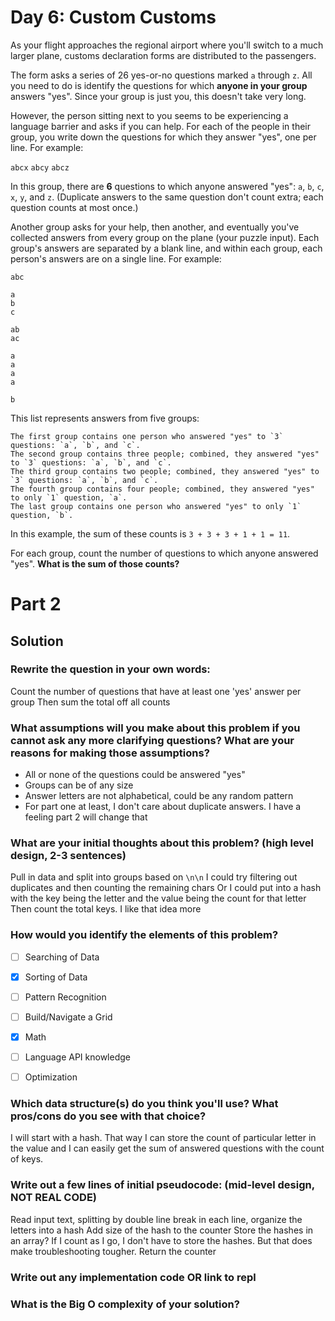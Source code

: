 # Day 6: Custom Customs

As your flight approaches the regional airport where you'll switch to a much larger plane, customs declaration forms are distributed to the passengers.

The form asks a series of 26 yes-or-no questions marked `a` through `z`. All you need to do is identify the questions for which **anyone in your group** answers "yes". Since your group is just you, this doesn't take very long.

However, the person sitting next to you seems to be experiencing a language barrier and asks if you can help. For each of the people in their group, you write down the questions for which they answer "yes", one per line. For example:

`abcx`
`abcy`
`abcz`

In this group, there are **6** questions to which anyone answered "yes": `a`, `b`, `c`, `x`, `y`, and `z`. (Duplicate answers to the same question don't count extra; each question counts at most once.)

Another group asks for your help, then another, and eventually you've collected answers from every group on the plane (your puzzle input). Each group's answers are separated by a blank line, and within each group, each person's answers are on a single line. For example:

```
abc

a
b
c

ab
ac

a
a
a
a

b
```

This list represents answers from five groups:

    The first group contains one person who answered "yes" to `3` questions: `a`, `b`, and `c`.
    The second group contains three people; combined, they answered "yes" to `3` questions: `a`, `b`, and `c`.
    The third group contains two people; combined, they answered "yes" to `3` questions: `a`, `b`, and `c`.
    The fourth group contains four people; combined, they answered "yes" to only `1` question, `a`.
    The last group contains one person who answered "yes" to only `1` question, `b`.

In this example, the sum of these counts is `3 + 3 + 3 + 1 + 1 = 11`.

For each group, count the number of questions to which anyone answered "yes". **What is the sum of those counts?**

# Part 2


## Solution
### Rewrite the question in your own words:
Count the number of questions that have at least one 'yes' answer per group
Then sum the total off all counts

### What assumptions will you make about this problem if you cannot ask any more clarifying questions? What are your reasons for making those assumptions?
* All or none of the questions could be answered "yes"
* Groups can be of any size
* Answer letters are not alphabetical, could be any random pattern
* For part one at least, I don't care about duplicate answers. I have a feeling part 2 will change that

### What are your initial thoughts about this problem? (high level design, 2-3 sentences)
Pull in data and split into groups based on `\n\n`
I could try filtering out duplicates and then counting the remaining chars
Or I could put into a hash with the key being the letter and the value being the count for that letter
Then count the total keys. I like that idea more

### How would you identify the elements of this problem?

- [ ] Searching of Data
- [X] Sorting of Data
- [ ] Pattern Recognition
- [ ] Build/Navigate a Grid
- [X] Math
- [ ] Language API knowledge
- [ ] Optimization


### Which data structure(s) do you think you'll use? What pros/cons do you see with that choice?
I will start with a hash. That way I can store the count of particular letter in the value and I can easily get the sum of answered questions with the count of keys.

### Write out a few lines of initial pseudocode: (mid-level design, NOT REAL CODE)
Read input text, splitting by double line break
in each line, organize the letters into a hash
Add size of the hash to the counter
Store the hashes in an array? If I count as I go, I don't have to store the hashes. But that does make troubleshooting tougher.
Return the counter

### Write out any implementation code OR link to repl

### What is the Big O complexity of your solution?
